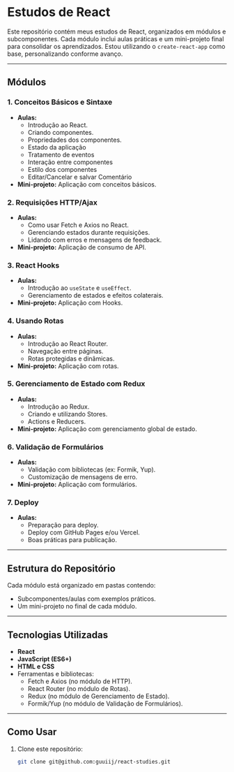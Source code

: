 # Estudos de React

Este repositório contém meus estudos de React, organizados em módulos e subcomponentes. Cada módulo inclui aulas práticas e um mini-projeto final para consolidar os aprendizados. Estou utilizando o `create-react-app` como base, personalizando conforme avanço.

---

## Módulos

### 1. **Conceitos Básicos e Sintaxe**
   - **Aulas:**
     - Introdução ao React.
     - Criando componentes.
     - Propriedades dos componentes.
     - Estado da aplicação
     - Tratamento de eventos
     - Interação entre componentes
     - Estilo dos componentes 
     - Editar/Cancelar e salvar Comentário 
   - **Mini-projeto:** Aplicação com conceitos básicos.

### 2. **Requisições HTTP/Ajax**
   - **Aulas:**
     - Como usar Fetch e Axios no React.
     - Gerenciando estados durante requisições.
     - Lidando com erros e mensagens de feedback.
   - **Mini-projeto:** Aplicação de consumo de API.

### 3. **React Hooks**
   - **Aulas:**
     - Introdução ao `useState` e `useEffect`.
     - Gerenciamento de estados e efeitos colaterais.
   - **Mini-projeto:** Aplicação com Hooks.

### 4. **Usando Rotas**
   - **Aulas:**
     - Introdução ao React Router.
     - Navegação entre páginas.
     - Rotas protegidas e dinâmicas.
   - **Mini-projeto:** Aplicação com rotas.

### 5. **Gerenciamento de Estado com Redux**
   - **Aulas:**
     - Introdução ao Redux.
     - Criando e utilizando Stores.
     - Actions e Reducers.
   - **Mini-projeto:** Aplicação com gerenciamento global de estado.

### 6. **Validação de Formulários**
   - **Aulas:**
     - Validação com bibliotecas (ex: Formik, Yup).
     - Customização de mensagens de erro.
   - **Mini-projeto:** Aplicação com formulários.

### 7. **Deploy**
   - **Aulas:**
     - Preparação para deploy.
     - Deploy com GitHub Pages e/ou Vercel.
     - Boas práticas para publicação.

---

## Estrutura do Repositório

Cada módulo está organizado em pastas contendo:
- Subcomponentes/aulas com exemplos práticos.
- Um mini-projeto no final de cada módulo.

---

## Tecnologias Utilizadas

- **React**
- **JavaScript (ES6+)**
- **HTML e CSS**
- Ferramentas e bibliotecas:
  - Fetch e Axios (no módulo de HTTP).
  - React Router (no módulo de Rotas).
  - Redux (no módulo de Gerenciamento de Estado).
  - Formik/Yup (no módulo de Validação de Formulários).

---

## Como Usar

1. Clone este repositório:
   ```bash
   git clone git@github.com:guuiij/react-studies.git
